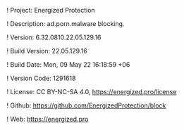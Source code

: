 ! Project: Energized Protection

! Description: ad.porn.malware blocking.

! Version: 6.32.0810.22.05.129.16

! Build Version: 22.05.129.16

! Build Date: Mon, 09 May 22 16:18:59 +06

! Version Code: 1291618

! License: CC BY-NC-SA 4.0, https://energized.pro/license

! Github: https://github.com/EnergizedProtection/block

! Web: https://energized.pro
